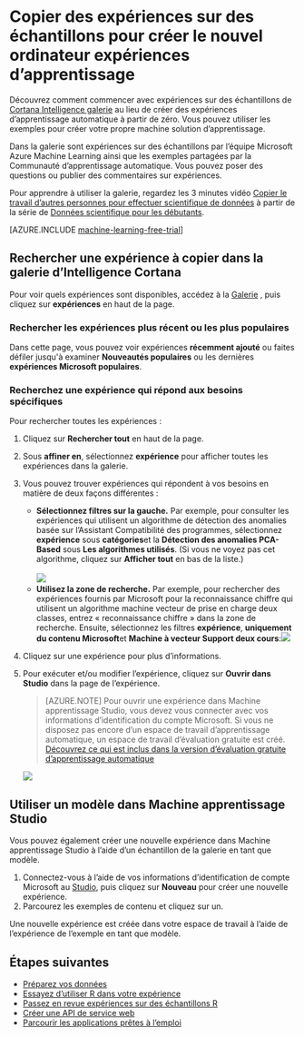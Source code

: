 <properties
    pageTitle="Photocopieur expériences sur des échantillons d’apprentissage | Microsoft Azure"
    description="Découvrez comment utiliser machine d’exemple expériences d’apprentissage pour créer des expériences nouveau avec Cortana Intelligence galerie et formation de Microsoft Azure Machine."
    services="machine-learning"
    documentationCenter=""
    authors="cjgronlund"
    manager="jhubbard"
    editor="cgronlun"/>

<tags
    ms.service="machine-learning"
    ms.workload="data-services"
    ms.tgt_pltfrm="na"
    ms.devlang="na"
    ms.topic="get-started-article"
    ms.date="08/17/2016"
    ms.author="cgronlun;chhavib;olgali"/>

# <a name="copy-sample-experiments-to-create-new-machine-learning-experiments"></a>Copier des expériences sur des échantillons pour créer le nouvel ordinateur expériences d’apprentissage
Découvrez comment commencer avec expériences sur des échantillons de [Cortana Intelligence galerie](http://gallery.cortanaintelligence.com/) au lieu de créer des expériences d’apprentissage automatique à partir de zéro. Vous pouvez utiliser les exemples pour créer votre propre machine solution d’apprentissage.

Dans la galerie sont expériences sur des échantillons par l’équipe Microsoft Azure Machine Learning ainsi que les exemples partagées par la Communauté d’apprentissage automatique. Vous pouvez poser des questions ou publier des commentaires sur expériences.

Pour apprendre à utiliser la galerie, regardez les 3 minutes vidéo [Copier le travail d’autres personnes pour effectuer scientifique de données](machine-learning-data-science-for-beginners-copy-other-peoples-work-to-do-data-science.md) à partir de la série de [Données scientifique pour les débutants](machine-learning-data-science-for-beginners-the-5-questions-data-science-answers.md).

[AZURE.INCLUDE [machine-learning-free-trial](../../includes/machine-learning-free-trial.md)]

## <a name="find-an-experiment-to-copy-in-cortana-intelligence-gallery"></a>Rechercher une expérience à copier dans la galerie d’Intelligence Cortana

Pour voir quels expériences sont disponibles, accédez à la [Galerie](http://gallery.cortanaintelligence.com/) , puis cliquez sur **expériences** en haut de la page.

### <a name="find-the-newest-or-most-popular-experiments"></a>Rechercher les expériences plus récent ou les plus populaires

Dans cette page, vous pouvez voir expériences **récemment ajouté** ou faites défiler jusqu'à examiner **Nouveautés populaires** ou les dernières **expériences Microsoft populaires**.

### <a name="look-for-an-experiment-that-meets-specific-requirements"></a>Recherchez une expérience qui répond aux besoins spécifiques

Pour rechercher toutes les expériences :

1. Cliquez sur **Rechercher tout** en haut de la page.
2. Sous **affiner en**, sélectionnez **expérience** pour afficher toutes les expériences dans la galerie.
3. Vous pouvez trouver expériences qui répondent à vos besoins en matière de deux façons différentes :
    * **Sélectionnez filtres sur la gauche.** Par exemple, pour consulter les expériences qui utilisent un algorithme de détection des anomalies basée sur l’Assistant Compatibilité des programmes, sélectionnez **expérience** sous **catégories**et la **Détection des anomalies PCA-Based** sous **Les algorithmes utilisés**. (Si vous ne voyez pas cet algorithme, cliquez sur **Afficher tout** en bas de la liste.)<br></br>
      ![](./media/machine-learning-sample-experiments/refine-the-view.png)
    *  **Utilisez la zone de recherche.** Par exemple, pour rechercher des expériences fournis par Microsoft pour la reconnaissance chiffre qui utilisent un algorithme machine vecteur de prise en charge deux classes, entrez « reconnaissance chiffre » dans la zone de recherche. Ensuite, sélectionnez les filtres **expérience**, **uniquement du contenu Microsoft**et **Machine à vecteur Support deux cours**:![](./media/machine-learning-sample-experiments/search-for-experiments.png) 
4. Cliquez sur une expérience pour plus d’informations.
5. Pour exécuter et/ou modifier l’expérience, cliquez sur **Ouvrir dans Studio** dans la page de l’expérience.

    > [AZURE.NOTE] Pour ouvrir une expérience dans Machine apprentissage Studio, vous devez vous connecter avec vos informations d’identification du compte Microsoft. Si vous ne disposez pas encore d’un espace de travail d’apprentissage automatique, un espace de travail d’évaluation gratuite est créé. [Découvrez ce qui est inclus dans la version d’évaluation gratuite d’apprentissage automatique](https://azure.microsoft.com/pricing/details/machine-learning/)

    ![](./media/machine-learning-sample-experiments/example-experiment.png) 


## <a name="use-a-template-in-machine-learning-studio"></a>Utiliser un modèle dans Machine apprentissage Studio

Vous pouvez également créer une nouvelle expérience dans Machine apprentissage Studio à l’aide d’un échantillon de la galerie en tant que modèle.

1. Connectez-vous à l’aide de vos informations d’identification de compte Microsoft au [Studio](https://studio.azureml.net), puis cliquez sur **Nouveau** pour créer une nouvelle expérience.
2. Parcourez les exemples de contenu et cliquez sur un.

Une nouvelle expérience est créée dans votre espace de travail à l’aide de l’expérience de l’exemple en tant que modèle.

## <a name="next-steps"></a>Étapes suivantes
- [Préparez vos données](machine-learning-data-science-import-data.md)
- [Essayez d’utiliser R dans votre expérience](machine-learning-r-quickstart.md)
- [Passez en revue expériences sur des échantillons R](machine-learning-r-csharp-web-service-examples.md)
- [Créer une API de service web](machine-learning-publish-a-machine-learning-web-service.md)
- [Parcourir les applications prêtes à l’emploi](https://datamarket.azure.com/browse?query=machine+learning)
